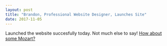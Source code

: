 ```yaml
---
layout: post
title: "Brandon, Professional Website Designer, Launches Site"
date: 2017-11-05
---
```


Launched the website succesfully today. Not much else to say! 
<a href="https://youtube.com/watch?v=4R8TK0gxPxY">How about some Mozart?</a>
